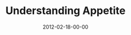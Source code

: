 ---
layout: message
category: message
series: "A Place at the Table"
title: "Understanding Appetite"
date: 2012-02-18-00-00
message_id: 714
audio: "http://s3.amazonaws.com/crossroads-media/media/legacy/mp3/placeatthetable_02.mp3"
audio-duration: "42:33"
program: "http://s3.amazonaws.com/crossroads-media/media/legacy/documents/02_18-19_12Program.pdf"
description: "Brian Tome talks about what motivates our appetites."
video: "https://s3.amazonaws.com/crossroadsvideomessages/placeatthetable_02.mp4"
video-duration: "42:39"
video-image: "http://s3.amazonaws.com/crossroads-media/images/legacy/content/placeatthetable_02_still.jpg"
flag: "N"
---